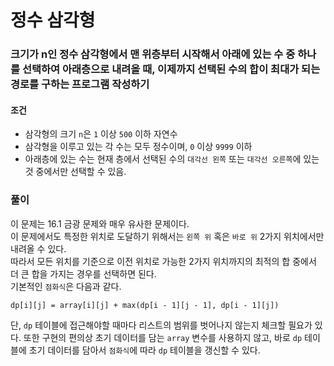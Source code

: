 # 정수 삼각형
### 크기가 n인 정수 삼각형에서 맨 위층부터 시작해서 아래에 있는 수 중 하나를 선택하여 아래층으로 내려올 때, 이제까지 선택된 수의 합이 최대가 되는 경로를 구하는 프로그램 작성하기
#### 조건
- 삼각형의 크기 ```n```은 ```1``` 이상 ```500``` 이하 자연수
- 삼각형을 이루고 있는 각 수는 모두 정수이며, ```0``` 이상 ```9999``` 이하
- 아래층에 있는 수는 현재 층에서 선택된 수의 ```대각선 왼쪽``` 또는 ```대각선 오른쪽```에 있는 것 중에서만 선택할 수 있음.
### 풀이  
이 문제는 16.1 금광 문제와 매우 유사한 문제이다.  
이 문제에서도 특정한 위치로 도달하기 위해서는 ```왼쪽 위``` 혹은 ```바로 위``` 2가지 위치에서만 내려올 수 있다.  
따라서 모든 위치를 기준으로 이전 위치로 가능한 2가지 위치까지의 최적의 합 중에서 더 큰 합을 가지는 경우를 선택하면 된다.  
기본적인 ```점화식```은 다음과 같다. 
```
dp[i][j] = array[i][j] + max(dp[i - 1][j - 1], dp[i - 1][j])
```
단, ```dp``` 테이블에 접근해야할 때마다 리스트의 범위를 벗어나지 않는지 체크할 필요가 있다. 또한 구현의 편의상 초기 데이터를 담는 ```array``` 변수를 사용하지 않고, 바로 ```dp``` 테이블에 초기 데이터를 담아서 ```점화식```에 따라 ```dp``` 테이블을 갱신할 수 있다.
